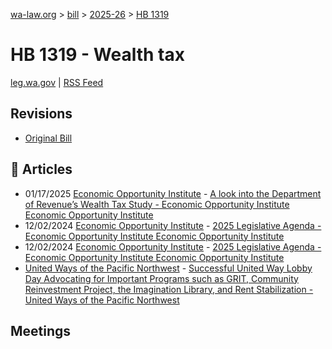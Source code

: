 [wa-law.org](/) > [bill](/bill/) > [2025-26](/bill/2025-26/) > [HB 1319](/bill/2025-26/hb/1319/)

# HB 1319 - Wealth tax
[leg.wa.gov](https://app.leg.wa.gov/billsummary?BillNumber=1319&Year=2025&Initiative=false) | [RSS Feed](./rss.xml)

## Revisions
* [Original Bill](1/)

## 📰 Articles
* 01/17/2025 [Economic Opportunity Institute](/org/economic_opportunity_institute/) - [A look into the Department of Revenue’s Wealth Tax Study - Economic Opportunity Institute Economic Opportunity Institute](https://www.opportunityinstitute.org/blog/post/wealth-tax-washington-state-revenue-study/#:~:text=HB%201319)
* 12/02/2024 [Economic Opportunity Institute](/org/economic_opportunity_institute/) - [2025 Legislative Agenda - Economic Opportunity Institute Economic Opportunity Institute](https://www.opportunityinstitute.org/2025-legislative-agenda/#:~:text=House%20Bill%201319)
* 12/02/2024 [Economic Opportunity Institute](/org/economic_opportunity_institute/) - [2025 Legislative Agenda - Economic Opportunity Institute Economic Opportunity Institute](https://www.opportunityinstitute.org/current-projects__trashed/2025-legislative-agenda/#:~:text=House%20Bill%201319)
* [United Ways of the Pacific Northwest](/org/united_ways_of_the_pacific_northwest/) - [Successful United Way Lobby Day Advocating for Important Programs such as GRIT, Community Reinvestment Project, the Imagination Library, and Rent Stabilization - United Ways of the Pacific Northwest](https://www.uwpnw.org/legupdate02112025#:~:text=House%20Bill%201319)

## Meetings